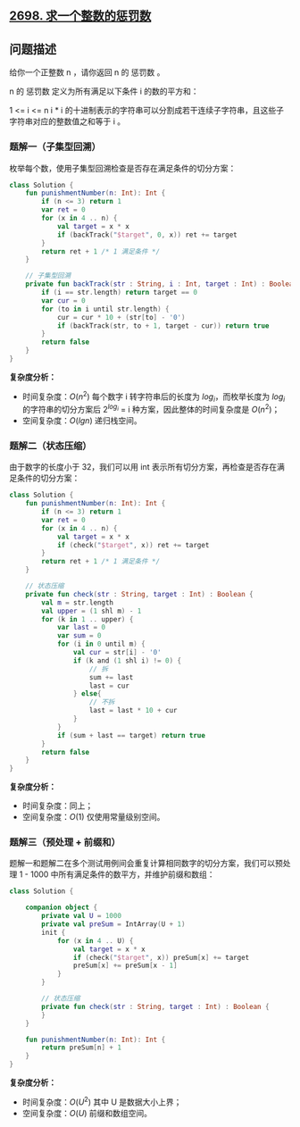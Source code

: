 ## [2698. 求一个整数的惩罚数](https://leetcode.cn/problems/find-the-punishment-number-of-an-integer/description/)

## 问题描述

给你一个正整数 n ，请你返回 n 的 惩罚数 。

n 的 惩罚数 定义为所有满足以下条件 i 的数的平方和：

1 <= i <= n
i * i 的十进制表示的字符串可以分割成若干连续子字符串，且这些子字符串对应的整数值之和等于 i 。

### 题解一（子集型回溯）

枚举每个数，使用子集型回溯检查是否存在满足条件的切分方案：

```kotlin
class Solution {
    fun punishmentNumber(n: Int): Int {
        if (n <= 3) return 1
        var ret = 0
        for (x in 4 .. n) {
            val target = x * x
            if (backTrack("$target", 0, x)) ret += target
        }
        return ret + 1 /* 1 满足条件 */
    }

    // 子集型回溯
    private fun backTrack(str : String, i : Int, target : Int) : Boolean {
        if (i == str.length) return target == 0
        var cur = 0
        for (to in i until str.length) {
            cur = cur * 10 + (str[to] - '0')
            if (backTrack(str, to + 1, target - cur)) return true
        }
        return false
    }
}
```

**复杂度分析：**

- 时间复杂度：$O(n^2)$ 每个数字 i 转字符串后的长度为 $log_i$，而枚举长度为 $log_i$ 的字符串的切分方案后 $2^{log_i}$ = i 种方案，因此整体的时间复杂度是 $O(n^2)$；
- 空间复杂度：$O(lgn)$ 递归栈空间。

### 题解二（状态压缩）

由于数字的长度小于 32，我们可以用 int 表示所有切分方案，再检查是否存在满足条件的切分方案：

```kotlin
class Solution {
    fun punishmentNumber(n: Int): Int {
        if (n <= 3) return 1
        var ret = 0
        for (x in 4 .. n) {
            val target = x * x
            if (check("$target", x)) ret += target
        }
        return ret + 1 /* 1 满足条件 */
    }

    // 状态压缩
    private fun check(str : String, target : Int) : Boolean {
        val m = str.length
        val upper = (1 shl m) - 1
        for (k in 1 .. upper) {
            var last = 0
            var sum = 0
            for (i in 0 until m) {
                val cur = str[i] - '0'
                if (k and (1 shl i) != 0) {
                    // 拆
                    sum += last
                    last = cur
                } else{
                    // 不拆
                    last = last * 10 + cur
                }
            }
            if (sum + last == target) return true
        }
        return false
    }
}
```

**复杂度分析：**

- 时间复杂度：同上；
- 空间复杂度：$O(1)$ 仅使用常量级别空间。

### 题解三（预处理 + 前缀和）

题解一和题解二在多个测试用例间会重复计算相同数字的切分方案，我们可以预处理 1 - 1000 中所有满足条件的数平方，并维护前缀和数组：

```kotlin
class Solution {

    companion object {
        private val U = 1000
        private val preSum = IntArray(U + 1)
        init {
            for (x in 4 .. U) {
                val target = x * x
                if (check("$target", x)) preSum[x] += target
                preSum[x] += preSum[x - 1]
            }
        }

        // 状态压缩
        private fun check(str : String, target : Int) : Boolean {
        }
    }

    fun punishmentNumber(n: Int): Int {
        return preSum[n] + 1
    }
}
```

**复杂度分析：**

- 时间复杂度：$O(U^2)$ 其中 U 是数据大小上界；
- 空间复杂度：$O(U)$ 前缀和数组空间。
